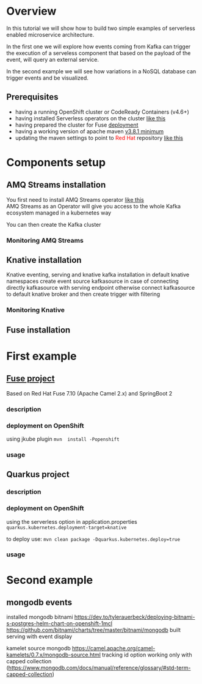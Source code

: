 # Overview
In this tutorial we will show how to build two simple examples of serverless enabled microservice architecture.  

In the first one we will explore how events coming from Kafka can trigger the execution of a serveless component that based on the payload of the event, will query an external service.

In the second example we will see how variations in a NoSQL database can trigger events and be visualized.  

## Prerequisites
* having a running OpenShift cluster or CodeReady Containers (v4.6+)
* having installed Serverless operators on the cluster [like this](https://docs.openshift.com/container-platform/4.9/serverless/install/install-serverless-operator.html)
* having prepared the cluster for Fuse [deployment](https://access.redhat.com/documentation/en-us/red_hat_fuse/7.10/html/fuse_on_openshift_guide/get-started-admin)
* having a working version of apache maven [v3.8.1 minimum](https://access.redhat.com/documentation/en-us/red_hat_build_of_quarkus/2.2/guide/e75e6f99-0d92-4236-bfb8-2de30a6a605d)
* updating the maven settings to point to <span style="color:red">Red Hat</span> repository [like this](https://access.redhat.com/documentation/en-us/red_hat_build_of_quarkus/2.2/guide/e75e6f99-0d92-4236-bfb8-2de30a6a605d#_edb1ae30-5684-4d33-965e-793f06026280)

# Components setup
## AMQ Streams installation
You first need to install AMQ Streams operator [like this]()  
AMQ Streams as an Operator will give you access to the whole Kafka ecosystem managed in a kubernetes way

You can then create the Kafka cluster 

### Monitoring AMQ Streams

## Knative installation
Knative eventing, serving and knative kafka installation in default knative namespaces
create event source kafkasource in case of connecting directly kafkasource with serving endpoint
otherwise connect kafkasource to default knative broker and then create trigger with filtering

### Monitoring Knative


## Fuse installation

# First example
## [Fuse project](https://github.com/lucamaf/psychic-happiness/tree/main/grateful-hill)
Based on Red Hat Fuse 7.10 (Apache Camel 2.x) and SpringBoot 2

### description

### deployment on OpenShift
using jkube plugin
`mvn  install -Popenshift`

### usage

## Quarkus project

### description

### deployment on OpenShift
using the serverless option in application.properties
`quarkus.kubernetes.deployment-target=knative`

to deploy use:
`mvn clean package -Dquarkus.kubernetes.deploy=true`

### usage

# Second example

## mongodb events
installed mongodb bitnami
https://dev.to/tylerauerbeck/deploying-bitnami-s-postgres-helm-chart-on-openshift-1mcl
https://github.com/bitnami/charts/tree/master/bitnami/mongodb
built serving with event display

kamelet source mongodb
https://camel.apache.org/camel-kamelets/0.7.x/mongodb-source.html
tracking id option working only with capped collection (https://www.mongodb.com/docs/manual/reference/glossary/#std-term-capped-collection)